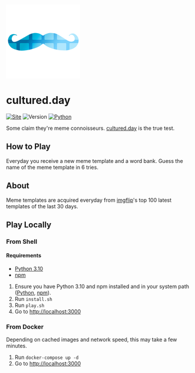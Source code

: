 ![[A cultured citizen](cultured.day)](./design/moostache.png)

# cultured.day

[![Site](https://img.shields.io/badge/Play-https%3A%2F%2Fcultured.day-green)](https://cultured.day)
![Version](https://img.shields.io/badge/Latest-v0.0.1-informational)
[![Python](https://img.shields.io/badge/Python-3.9+-important)](https://www.python.org/downloads/release/python-3100/)

Some claim they're meme connoisseurs. [cultured.day](http://cultured.day) is the true test.

## How to Play

Everyday you receive a new meme template and a word bank. Guess the name of the
meme template in 6 tries.

## About

Meme templates are acquired everyday from [imgflip](https://api.imgflip.com/)'s top 100 latest templates of the last 30 days.

## Play Locally

### From Shell

#### Requirements

- [Python 3.10](https://www.python.org/downloads/release/python-3100/)
- [npm](https://docs.npmjs.com/downloading-and-installing-node-js-and-npm)

1. Ensure you have Python 3.10 and npm installed and in your system path ([Python](https://www.tutorialspoint.com/python/python_environment.htm), [npm](https://www.tutorialspoint.com/nodejs/nodejs_environment_setup.htm)).
2. Run `install.sh`
3. Run `play.sh`
4. Go to [http://localhost:3000](http://localhost:3000)

### From Docker

Depending on cached images and network speed, this may take a few minutes.

1. Run `docker-compose up -d`
2. Go to [http://localhost:3000](http://localhost:3000)
